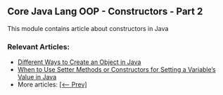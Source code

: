 ## Core Java Lang OOP - Constructors - Part 2

This module contains article about constructors in Java

### Relevant Articles:
- [Different Ways to Create an Object in Java](https://www.baeldung.com/java-different-ways-to-create-objects)
- [When to Use Setter Methods or Constructors for Setting a Variable’s Value in Java](https://www.baeldung.com/java-setter-method-vs-constructor)
- More articles: [[<-- Prev]](/core-java-modules/core-java-lang-oop-constructors)
